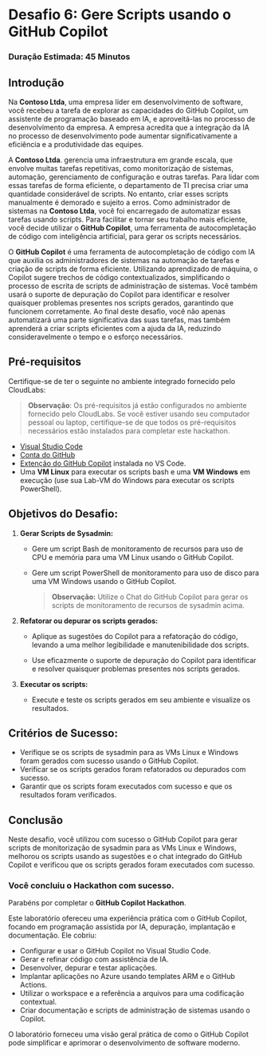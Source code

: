 # Desafio 6: Gere Scripts usando o GitHub Copilot

### Duração Estimada: 45 Minutos

## Introdução

Na **Contoso Ltda**, uma empresa líder em desenvolvimento de software, você recebeu a tarefa de explorar as capacidades do GitHub Copilot, um assistente de programação baseado em IA, e aproveitá-las no processo de desenvolvimento da empresa. A empresa acredita que a integração da IA no processo de desenvolvimento pode aumentar significativamente a eficiência e a produtividade das equipes.

A **Contoso Ltda**. gerencia uma infraestrutura em grande escala, que envolve muitas tarefas repetitivas, como monitorização de sistemas, automação, gerenciamento de configuração e outras tarefas. Para lidar com essas tarefas de forma eficiente, o departamento de TI precisa criar uma quantidade considerável de scripts. No entanto, criar esses scripts manualmente é demorado e sujeito a erros. Como administrador de sistemas na **Contoso Ltda**, você foi encarregado de automatizar essas tarefas usando scripts. Para facilitar e tornar seu trabalho mais eficiente, você decide utilizar o **GitHub Copilot**, uma ferramenta de autocompletação de código com inteligência artificial, para gerar os scripts necessários.

O **GitHub Copilot** é uma ferramenta de autocompletação de código com IA que auxilia os administradores de sistemas na automação de tarefas e criação de scripts de forma eficiente. Utilizando aprendizado de máquina, o Copilot sugere trechos de código contextualizados, simplificando o processo de escrita de scripts de administração de sistemas. Você também usará o suporte de depuração do Copilot para identificar e resolver quaisquer problemas presentes nos scripts gerados, garantindo que funcionem corretamente. Ao final deste desafio, você não apenas automatizará uma parte significativa das suas tarefas, mas também aprenderá a criar scripts eficientes com a ajuda da IA, reduzindo consideravelmente o tempo e o esforço necessários.


## Pré-requisitos

Certifique-se de ter o seguinte no ambiente integrado fornecido pelo CloudLabs:

> **Observação**: Os pré-requisitos já estão configurados no ambiente fornecido pelo CloudLabs. Se você estiver usando seu computador pessoal ou laptop, certifique-se de que todos os pré-requisitos necessários estão instalados para completar este hackathon.

- [Visual Studio Code](https://code.visualstudio.com/)
- [Conta do GitHub](https://github.com/)
- [Extenção do GitHub Copilot](https://marketplace.visualstudio.com/items?itemName=GitHub.copilot) instalada no VS Code.
- Uma **VM Linux** para executar os scripts bash e uma **VM Windows** em execução (use sua Lab-VM do Windows para executar os scripts PowerShell).

## Objetivos do Desafio:

1. **Gerar Scripts de Sysadmin:**

   - Gere um script Bash de monitoramento de recursos para uso de CPU e memória para uma VM Linux usando o GitHub Copilot.

   - Gere um script PowerShell de monitoramento para uso de disco para uma VM Windows usando o GitHub Copilot.
     
     >**Observação:** Utilize o Chat do GitHub Copilot para gerar os scripts de monitoramento de recursos de sysadmin acima.

2. **Refatorar ou depurar os scripts gerados:**

   - Aplique as sugestões do Copilot para a refatoração do código, levando a uma melhor legibilidade e manutenibilidade dos scripts.

   - Use eficazmente o suporte de depuração do Copilot para identificar e resolver quaisquer problemas presentes nos scripts gerados.

3. **Executar os scripts:**

   - Execute e teste os scripts gerados em seu ambiente e visualize os resultados.

## Critérios de Sucesso:

- Verifique se os scripts de sysadmin para as VMs Linux e Windows foram gerados com sucesso usando o GitHub Copilot.
- Verificar se os scripts gerados foram refatorados ou depurados com sucesso.
- Garantir que os scripts foram executados com sucesso e que os resultados foram verificados.

## Conclusão

Neste desafio, você utilizou com sucesso o GitHub Copilot para gerar scripts de monitorização de sysadmin para as VMs Linux e Windows, melhorou os scripts usando as sugestões e o chat integrado do GitHub Copilot e verificou que os scripts gerados foram executados com sucesso.

### Você concluiu o Hackathon com sucesso.

Parabéns por completar o **GitHub Copilot Hackathon**.

Este laboratório ofereceu uma experiência prática com o GitHub Copilot, focando em programação assistida por IA, depuração, implantação e documentação. Ele cobriu:

   - Configurar e usar o GitHub Copilot no Visual Studio Code.
   - Gerar e refinar código com assistência de IA.
   - Desenvolver, depurar e testar aplicações.
   - Implantar aplicações no Azure usando templates ARM e o GitHub Actions.
   - Utilizar o workspace e a referência a arquivos para uma codificação contextual.
   - Criar documentação e scripts de administração de sistemas usando o Copilot.

O laboratório forneceu uma visão geral prática de como o GitHub Copilot pode simplificar e aprimorar o desenvolvimento de software moderno.

